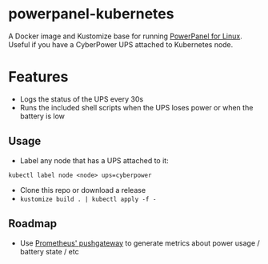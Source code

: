 # powerpanel-kubernetes

A Docker image and Kustomize base for running [PowerPanel for Linux](https://www.cyberpowersystems.com/product/software/powerpanel-for-linux/). Useful if you have a CyberPower UPS attached to Kubernetes node.

# Features

* Logs the status of the UPS every 30s
* Runs the included shell scripts when the UPS loses power or when the battery is low

## Usage

* Label any node that has a UPS attached to it:

```
kubectl label node <node> ups=cyberpower
```

* Clone this repo or download a release
* `kustomize build . | kubectl apply -f -`

## Roadmap

* Use [Prometheus' pushgateway](https://github.com/prometheus/pushgateway#command-line) to generate metrics about power usage / battery state / etc
